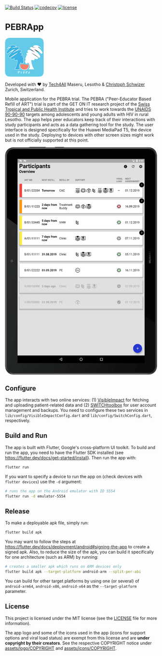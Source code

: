[![Build Status](https://travis-ci.org/chrisly-bear/PEBRApp.svg?branch=master)](https://travis-ci.org/chrisly-bear/PEBRApp)
[![codecov](https://codecov.io/gh/chrisly-bear/PEBRApp/branch/master/graph/badge.svg)](https://codecov.io/gh/chrisly-bear/PEBRApp)
[![license](https://img.shields.io/github/license/chrisly-bear/PEBRApp)](https://github.com/chrisly-bear/PEBRApp/blob/master/LICENSE)

# PEBRApp

![logo](logo.png) 

Developed with ❤️ by [Tech4All](https://techforall.co.ls) Maseru, Lesotho & [Christoph Schwizer](https://christophschwizer.ch) Zurich, Switzerland.

Mobile application for the PEBRA trial. The PEBRA ("Peer-Educator Based Refill of ART") trial is part of the GET ON IT research project of the [Swiss Tropical and Public Health Institute](https://www.swisstph.ch/en/projects/hiv-care-research-in-lesotho/) and tries to work towards the [UNAIDS 90-90-90](https://www.unaids.org/en/resources/909090) targets among adolescents and young adults with HIV in rural Lesotho. The app helps peer educators keep track of their interactions with study participants and acts as a data gathering tool for the study. The user interface is designed specifically for the Huawei MediaPad T5, the device used in the study. Deploying to devices with other screen sizes might work but is not officially supported at this point.

![PEBRApp](screenshot.png)

## Configure

The app interacts with two online services: (1) [VisibleImpact](https://visibleimpact.org) for fetching and uploading patient-related data and (2) [SWITCHtoolbox](https://toolbox.switch.ch) for user account management and backups. You need to configure these two services in `lib/config/VisibleImpactConfig.dart` and `lib/config/SwitchConfig.dart`, respectively.

## Build and Run

The app is built with Flutter, Google's cross-platform UI toolkit. To build and run the app, you need to have the Flutter SDK installed (see https://flutter.dev/docs/get-started/install). Then run the app with:

```bash
flutter run
```

If you want to specify a device to run the app on (check devices with `flutter devices`) use the `-d` argument:

```bash
# runs the app on the Android emulator with ID 5554
flutter run -d emulator-5554
```

## Release

To make a deployable apk file, simply run:

```bash
flutter build apk
```

You may want to follow the steps at https://flutter.dev/docs/deployment/android#signing-the-app to create a signed apk. Also, to reduce the size of the apk, you can build it specifically for one architecture (such as ARM) by running:

```bash
# creates a smaller apk which runs on ARM devices only
flutter build apk --target-platform android-arm --split-per-abi
```

You can build for other target platforms by using one (or several) of `android-arm64`, `android-x86`, `android-x64` as the `--target-platform` parameter.

## License

This project is licensed under the MIT license (see the [LICENSE](LICENSE) file for more information).

The app logo and some of the icons used in the app (icons for support options and viral load status) are exempt from this license and are **under copyright by their creators**. See the respective COPYRIGHT notice under [assets/logo/COPYRIGHT](assets/logo/COPYRIGHT) and [assets/icons/COPYRIGHT](assets/icons/COPYRIGHT).
